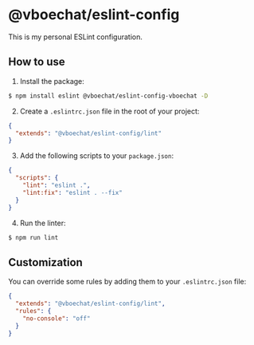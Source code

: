# @vboechat/eslint-config

This is my personal ESLint configuration.

## How to use

1. Install the package:

```bash
$ npm install eslint @vboechat/eslint-config-vboechat -D
```

2. Create a `.eslintrc.json` file in the root of your project:

```json
{
  "extends": "@vboechat/eslint-config/lint"
}
```

3. Add the following scripts to your `package.json`:

```json
{
  "scripts": {
    "lint": "eslint .",
    "lint:fix": "eslint . --fix"
  }
}
```

4. Run the linter:

```bash
$ npm run lint
```

## Customization

You can override some rules by adding them to your `.eslintrc.json` file:

```json
{
  "extends": "@vboechat/eslint-config/lint",
  "rules": {
    "no-console": "off"
  }
}
```
